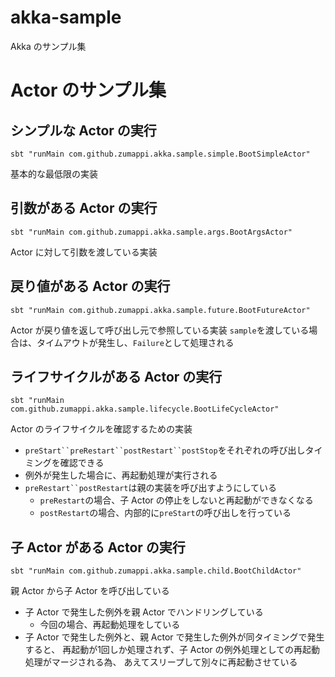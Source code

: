 # akka-sample
Akka のサンプル集

# Actor のサンプル集
## シンプルな Actor の実行
```
sbt "runMain com.github.zumappi.akka.sample.simple.BootSimpleActor"
```
基本的な最低限の実装

## 引数がある Actor の実行
```
sbt "runMain com.github.zumappi.akka.sample.args.BootArgsActor"
```
Actor に対して引数を渡している実装

## 戻り値がある Actor の実行
```
sbt "runMain com.github.zumappi.akka.sample.future.BootFutureActor"
```
Actor が戻り値を返して呼び出し元で参照している実装
`sample`を渡している場合は、タイムアウトが発生し、`Failure`として処理される

## ライフサイクルがある Actor の実行
```
sbt "runMain com.github.zumappi.akka.sample.lifecycle.BootLifeCycleActor"
```
Actor のライフサイクルを確認するための実装
- `preStart``preRestart``postRestart``postStop`をそれぞれの呼び出しタイミングを確認できる
- 例外が発生した場合に、再起動処理が実行される
- `preRestart``postRestart`は親の実装を呼び出すようにしている
    - `preRestart`の場合、子 Actor の停止をしないと再起動ができなくなる
    - `postRestart`の場合、内部的に`preStart`の呼び出しを行っている

## 子 Actor がある Actor の実行
```
sbt "runMain com.github.zumappi.akka.sample.child.BootChildActor"
```
親 Actor から子 Actor を呼び出している
- 子 Actor で発生した例外を親 Actor でハンドリングしている
   - 今回の場合、再起動処理をしている
- 子 Actor で発生した例外と、親 Actor で発生した例外が同タイミングで発生すると、
再起動が1回しか処理されず、子 Actor の例外処理としての再起動処理がマージされる為、
あえてスリープして別々に再起動させている
